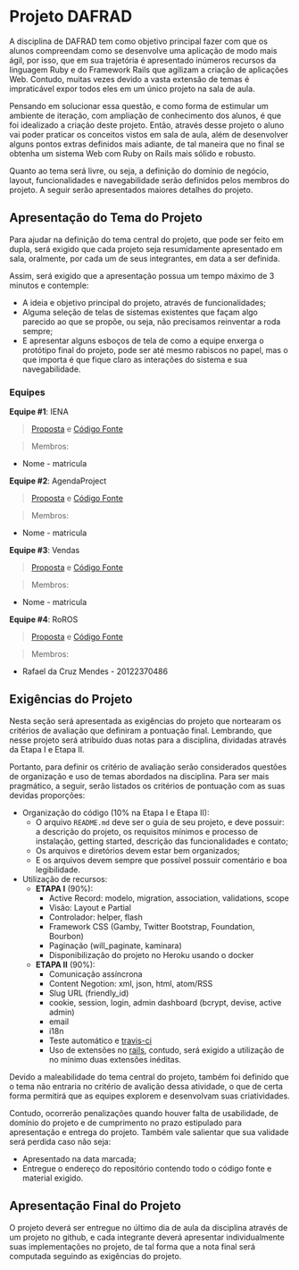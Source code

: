 # Projeto DAFRAD

A disciplina de DAFRAD tem como objetivo principal fazer com que os alunos compreendam como se desenvolve uma aplicação de modo mais ágil, por isso, que em sua trajetória é apresentado inúmeros recursos da linguagem Ruby e do Framework Rails que agilizam a criação de aplicações Web. Contudo, muitas vezes devido a vasta extensão de temas é impraticável expor todos eles em um único projeto na sala de aula.

Pensando em solucionar essa questão, e como forma de estimular um ambiente de iteração, com ampliação de conhecimento dos alunos, é que foi idealizado a criação deste projeto. Então, através desse projeto o aluno vai poder praticar os conceitos vistos em sala de aula, além de desenvolver alguns pontos extras definidos mais adiante, de tal maneira que no final se obtenha um sistema Web com Ruby on Rails mais sólido e robusto.

Quanto ao tema será livre, ou seja, a definição do domínio de negócio, layout, funcionalidades e navegabilidade serão definidos pelos membros do projeto. A seguir serão apresentados maiores detalhes do projeto.

## Apresentação do Tema do Projeto

Para ajudar na definição do tema central do projeto, que pode ser feito em dupla, será exigido que cada projeto seja resumidamente apresentado em sala, oralmente, por cada um de seus integrantes, em data a ser definida.

Assim, será exigido que a apresentação possua um tempo máximo de 3 minutos e contemple:

* A ideia e objetivo principal do projeto, através de funcionalidades;
* Alguma seleção de telas de sistemas existentes que façam algo parecido ao que se propõe, ou seja, não precisamos reinventar a roda sempre;
* E apresentar alguns esboços de tela de como a equipe enxerga o protótipo final do projeto, pode ser até mesmo rabiscos no papel, mas o que importa é que fique claro as interações do sistema e sua navegabilidade.

### Equipes

**Equipe #1**: IENA
> [Proposta]() e [Código Fonte](https://github.com/joeverson/IENA)

> Membros:
* Nome - matricula

**Equipe #2**: AgendaProject
> [Proposta]() e [Código Fonte]()

> Membros:
* Nome - matricula

**Equipe #3**: Vendas
> [Proposta]() e [Código Fonte]()

> Membros:
* Nome - matricula

**Equipe #4**: RoROS
> [Proposta]() e [Código Fonte](https://github.com/rafaelcruzpb/RoROS.git)

> Membros:
* Rafael da Cruz Mendes - 20122370486

## Exigências do Projeto

Nesta seção será apresentada as exigências do projeto que nortearam os critérios de avaliação que definiram a pontuação final. Lembrando, que nesse projeto será atribuído duas notas para a disciplina, dividadas através da Etapa I e Etapa II.

Portanto, para definir os critério de avaliação serão considerados questões de organização e uso de temas abordados na disciplina. Para ser mais pragmático, a seguir, serão listados os critérios de pontuação com as suas devidas proporções:

* Organização do código (10% na Etapa I e Etapa II):
  - O arquivo `README.md` deve ser o guia de seu projeto, e deve possuir: a descrição do projeto, os requisitos mínimos e processo de instalação, getting started, descrição das funcionalidades e contato;
  - Os arquivos e diretórios devem estar bem organizados;
  - E os arquivos devem sempre que possível possuir comentário e boa legibilidade.
* Utilização de recursos:
  * **ETAPA I** (90%):
    * Active Record: modelo, migration, association, validations, scope
    * Visão: Layout e Partial
    * Controlador: helper, flash
    * Framework CSS (Gamby, Twitter Bootstrap, Foundation, Bourbon)
    * Paginação (will_paginate, kaminara)
    * Disponibilização do projeto no Heroku usando o docker
  * **ETAPA II** (90%):
    * Comunicação assíncrona
    * Content Negotion: xml, json, html, atom/RSS
    * Slug URL (friendly_id)
    * cookie, session, login, admin dashboard (bcrypt, devise, active admin)
    * email
    * i18n
    * Teste automático e [travis-ci](https://travis-ci.org/)
    * Uso de extensões no [rails](https://github.com/markets/awesome-ruby), contudo, será exigido a utilização de no mínimo duas extensões inéditas.

Devido a maleabilidade do tema central do projeto, também foi definido que o tema não entraria no critério de avalição dessa atividade, o que de certa forma permitirá que as equipes explorem e desenvolvam suas criatividades.

Contudo, ocorrerão penalizações quando houver falta de usabilidade, de domínio do projeto e de cumprimento no prazo estipulado para apresentação e entrega do projeto. Também vale salientar que sua validade será perdida caso não seja:

  * Apresentado na data marcada;
  * Entregue o endereço do repositório contendo todo o código fonte e material exigido.

## Apresentação Final do Projeto

O projeto deverá ser entregue no último dia de aula da disciplina através de um projeto no github, e cada integrante deverá apresentar individualmente suas implementações no projeto,  de tal forma que a nota final será computada seguindo as exigências do projeto.
